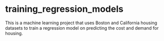 # training_regression_models
This is a machine learning project that uses Boston and California housing datasets to train a regression model on predicting the cost and demand for housing. 
